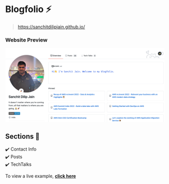 # Blogfolio ⚡️

> https://sanchitdilipjain.github.io/

### Website Preview

<p align="center"> 
  <kbd>
    <a href="https://sanchitdilipjain.github.io/" target="_blank"><img src="/images/preview.png">
  </a>
  </kbd>
</p>

## Sections 📃

✔️ Contact Info\
✔️ Posts\
✔️ TechTalks

To view a live example, **[click here](https://sanchitdilipjain.github.io/)**

